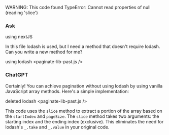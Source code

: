 WARNING: This code found TypeError: Cannot read properties of null (reading 'slice')

### Ask

using nextJS 

In this file lodash is used, but I need a method that doesn't require lodash.
Can you write a new method for me?

using lodash
<paginate-lib-past.js /> 

### ChatGPT

Certainly! You can achieve pagination without using lodash by using vanilla JavaScript array methods. Here's a simple implementation:

deleted lodash
<paginate-lib-past.js /> 

This code uses the `slice` method to extract a portion of the array based on the `startIndex` and `pageSize`. The `slice` method takes two arguments: the starting index and the ending index (exclusive). This eliminates the need for lodash's `_.take` and `_.value` in your original code.
